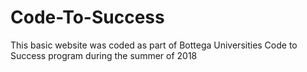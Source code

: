 # Code-To-Success

This basic website was coded as part of Bottega Universities Code to Success program during the summer of 2018

